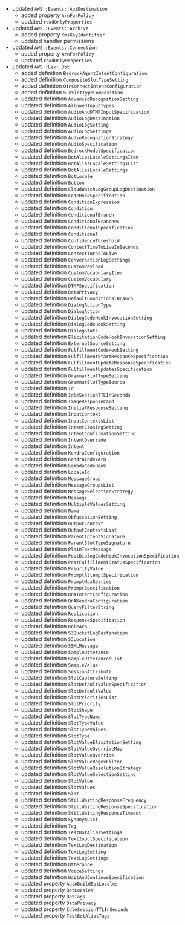 - updated `AWS::Events::ApiDestination`
  - added property `ArnForPolicy`
  - updated `readOnlyProperties`
- updated `AWS::Events::Archive`
  - added property `KmsKeyIdentifier`
  - updated handler permissions
- updated `AWS::Events::Connection`
  - added property `ArnForPolicy`
  - updated `readOnlyProperties`
- updated `AWS::Lex::Bot`
  - added definition `BedrockAgentIntentConfiguration`
  - added definition `CompositeSlotTypeSetting`
  - added definition `QInConnectIntentConfiguration`
  - added definition `SubSlotTypeComposition`
  - updated definition `AdvancedRecognitionSetting`
  - updated definition `AllowedInputTypes`
  - updated definition `AudioAndDTMFInputSpecification`
  - updated definition `AudioLogDestination`
  - updated definition `AudioLogSetting`
  - updated definition `AudioLogSettings`
  - updated definition `AudioRecognitionStrategy`
  - updated definition `AudioSpecification`
  - updated definition `BedrockModelSpecification`
  - updated definition `BotAliasLocaleSettingsItem`
  - updated definition `BotAliasLocaleSettingsList`
  - updated definition `BotAliasLocaleSettings`
  - updated definition `BotLocale`
  - updated definition `Button`
  - updated definition `CloudWatchLogGroupLogDestination`
  - updated definition `CodeHookSpecification`
  - updated definition `ConditionExpression`
  - updated definition `Condition`
  - updated definition `ConditionalBranch`
  - updated definition `ConditionalBranches`
  - updated definition `ConditionalSpecification`
  - updated definition `Conditional`
  - updated definition `ConfidenceThreshold`
  - updated definition `ContextTimeToLiveInSeconds`
  - updated definition `ContextTurnsToLive`
  - updated definition `ConversationLogSettings`
  - updated definition `CustomPayload`
  - updated definition `CustomVocabularyItem`
  - updated definition `CustomVocabulary`
  - updated definition `DTMFSpecification`
  - updated definition `DataPrivacy`
  - updated definition `DefaultConditionalBranch`
  - updated definition `DialogActionType`
  - updated definition `DialogAction`
  - updated definition `DialogCodeHookInvocationSetting`
  - updated definition `DialogCodeHookSetting`
  - updated definition `DialogState`
  - updated definition `ElicitationCodeHookInvocationSetting`
  - updated definition `ExternalSourceSetting`
  - updated definition `FulfillmentCodeHookSetting`
  - updated definition `FulfillmentStartResponseSpecification`
  - updated definition `FulfillmentUpdateResponseSpecification`
  - updated definition `FulfillmentUpdatesSpecification`
  - updated definition `GrammarSlotTypeSetting`
  - updated definition `GrammarSlotTypeSource`
  - updated definition `Id`
  - updated definition `IdleSessionTTLInSeconds`
  - updated definition `ImageResponseCard`
  - updated definition `InitialResponseSetting`
  - updated definition `InputContext`
  - updated definition `InputContextsList`
  - updated definition `IntentClosingSetting`
  - updated definition `IntentConfirmationSetting`
  - updated definition `IntentOverride`
  - updated definition `Intent`
  - updated definition `KendraConfiguration`
  - updated definition `KendraIndexArn`
  - updated definition `LambdaCodeHook`
  - updated definition `LocaleId`
  - updated definition `MessageGroup`
  - updated definition `MessageGroupsList`
  - updated definition `MessageSelectionStrategy`
  - updated definition `Message`
  - updated definition `MultipleValuesSetting`
  - updated definition `Name`
  - updated definition `ObfuscationSetting`
  - updated definition `OutputContext`
  - updated definition `OutputContextsList`
  - updated definition `ParentIntentSignature`
  - updated definition `ParentSlotTypeSignature`
  - updated definition `PlainTextMessage`
  - updated definition `PostDialogCodeHookInvocationSpecification`
  - updated definition `PostFulfillmentStatusSpecification`
  - updated definition `PriorityValue`
  - updated definition `PromptAttemptSpecification`
  - updated definition `PromptMaxRetries`
  - updated definition `PromptSpecification`
  - updated definition `QnAIntentConfiguration`
  - updated definition `QnAKendraConfiguration`
  - updated definition `QueryFilterString`
  - updated definition `Replication`
  - updated definition `ResponseSpecification`
  - updated definition `RoleArn`
  - updated definition `S3BucketLogDestination`
  - updated definition `S3Location`
  - updated definition `SSMLMessage`
  - updated definition `SampleUtterance`
  - updated definition `SampleUtterancesList`
  - updated definition `SampleValue`
  - updated definition `SessionAttribute`
  - updated definition `SlotCaptureSetting`
  - updated definition `SlotDefaultValueSpecification`
  - updated definition `SlotDefaultValue`
  - updated definition `SlotPrioritiesList`
  - updated definition `SlotPriority`
  - updated definition `SlotShape`
  - updated definition `SlotTypeName`
  - updated definition `SlotTypeValue`
  - updated definition `SlotTypeValues`
  - updated definition `SlotType`
  - updated definition `SlotValueElicitationSetting`
  - updated definition `SlotValueOverrideMap`
  - updated definition `SlotValueOverride`
  - updated definition `SlotValueRegexFilter`
  - updated definition `SlotValueResolutionStrategy`
  - updated definition `SlotValueSelectionSetting`
  - updated definition `SlotValue`
  - updated definition `SlotValues`
  - updated definition `Slot`
  - updated definition `StillWaitingResponseFrequency`
  - updated definition `StillWaitingResponseSpecification`
  - updated definition `StillWaitingResponseTimeout`
  - updated definition `SynonymList`
  - updated definition `Tag`
  - updated definition `TestBotAliasSettings`
  - updated definition `TextInputSpecification`
  - updated definition `TextLogDestination`
  - updated definition `TextLogSetting`
  - updated definition `TextLogSettings`
  - updated definition `Utterance`
  - updated definition `VoiceSettings`
  - updated definition `WaitAndContinueSpecification`
  - updated property `AutoBuildBotLocales`
  - updated property `BotLocales`
  - updated property `BotTags`
  - updated property `DataPrivacy`
  - updated property `IdleSessionTTLInSeconds`
  - updated property `TestBotAliasTags`
